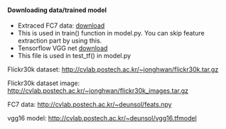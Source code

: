 #### Downloading data/trained model
* Extraced FC7 data: [download](https://drive.google.com/file/d/0B5o40yxdA9PqTnJuWGVkcFlqcG8/view?usp=sharing)
 * This is used in train() function in model.py. You can skip feature extraction part by using this.
* Tensorflow VGG net [download](https://drive.google.com/file/d/0B5o40yxdA9PqSGtVODN0UUlaWTg/view?usp=sharing)
 * This file is used in test_tf() in model.py
 
 Flickr30k dataset: http://cvlab.postech.ac.kr/~jonghwan/flickr30k.tar.gz
 
 Flickr30k dataset image: http://cvlab.postech.ac.kr/~jonghwan/flickr30k_images.tar.gz
 
 FC7 data: http://cvlab.postech.ac.kr/~deunsol/feats.npy
 
 vgg16 model: http://cvlab.postech.ac.kr/~deunsol/vgg16.tfmodel
